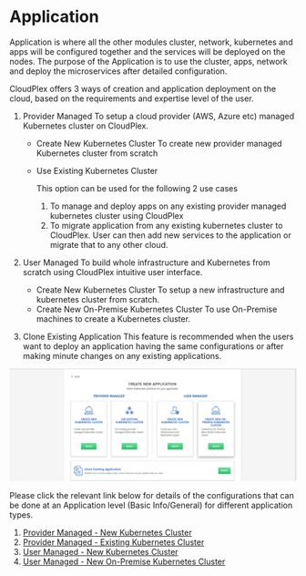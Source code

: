 # Application

Application is where all the other modules cluster, network, kubernetes and apps will be configured together and the services will be deployed on the nodes. The purpose of the Application is to use the cluster, apps, network and deploy the microservices after detailed configuration. 

CloudPlex offers 3 ways of creation and application deployment on the cloud, based on the requirements and expertise level of the user. 

1. Provider Managed
   To setup a cloud provider (AWS, Azure etc) managed Kubernetes cluster on CloudPlex.

   - Create New Kubernetes Cluster
     To create new provider managed Kubernetes cluster from scratch

   - Use Existing Kubernetes Cluster

     This option can be used for the following 2 use cases

     1. To manage and deploy apps on any existing provider managed kubernetes cluster using CloudPlex
     2. To migrate application from any existing kubernetes cluster to CloudPlex. User can then add new services to the application or migrate that to any other cloud.

2. User Managed
   To build whole infrastructure and Kubernetes from scratch using CloudPlex intuitive user interface.

   - Create New Kubernetes Cluster
     To setup a new infrastructure and kubernetes cluster from scratch.
   - Create New On-Premise Kubernetes Cluster
     To use On-Premise machines to create a Kubernetes cluster.

3. Clone Existing Application
   This feature is recommended when the users want to deploy an application having the same configurations or after making minute changes on any existing applications.

![1](imgs/1.jpg)

Please click the relevant link below for details of the configurations that can be done at an Application level (Basic Info/General) for different application types.

1. [Provider Managed - New Kubernetes Cluster](/pages/user-guide/components/application/pm-new-cluster/pm-new-cluster)
2. [Provider Managed - Existing Kubernetes Cluster](/pages/user-guide/components/application/pm-existing-cluster/pm-existing-cluster)
3. [User Managed - New Kubernetes Cluster](/pages/user-guide/components/application/um-new-cluster/um-new-cluster)
4. [User Managed - New On-Premise Kubernetes Cluster](/pages/user-guide/components/application/um-new-op-cluster/um-new-op-cluster)

